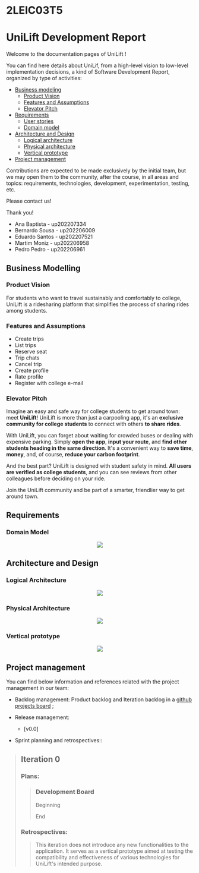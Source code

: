 # 2LEIC03T5

# UniLift Development Report

Welcome to the documentation pages of UniLift !

You can find here details about UniLif, from a high-level vision to low-level implementation decisions, a kind of Software Development Report, organized by type of activities:
* [Business modeling](#Business-Modelling) 
  * [Product Vision](#Product-Vision)
  * [Features and Assumptions](#Features-and-Assumptions)
  * [Elevator Pitch](#Elevator-pitch)
* [Requirements](#Requirements)
  * [User stories](#User-stories)
  * [Domain model](#Domain-model)
* [Architecture and Design](#Architecture-And-Design)
  * [Logical architecture](#Logical-Architecture)
  * [Physical architecture](#Physical-Architecture)
  * [Vertical prototype](#Vertical-Prototype)
* [Project management](#Project-Management)

Contributions are expected to be made exclusively by the initial team, but we may open them to the community, after the course, in all areas and topics: requirements, technologies, development, experimentation, testing, etc.

Please contact us!

Thank you!

* Ana Baptista - up202207334
* Bernardo Sousa - up202206009
* Eduardo Santos - up202207521
* Martim Moniz - up202206958
* Pedro Pedro - up202206961
 
## Business Modelling

### Product Vision
<Product Vision > 
For students who want to travel sustainably and comfortably to college, UniLift is a ridesharing platform that simplifies the process of sharing rides among students.

### Features and Assumptions

* Create trips
* List trips
* Reserve seat 
* Trip chats
* Cancel trip
* Create profile 
* Rate profile
* Register with college e-mail

### Elevator Pitch

Imagine an easy and safe way for college students to get around town: meet **UniLift**! UniLift is more than just a carpooling app, it's an **exclusive community for college students** to connect with others **to share rides**.

With UniLift, you can forget about waiting for crowded buses or dealing with expensive parking. Simply **open the app**, **input your route**, and **find other students heading in the same direction**. It's a convenient way to **save time**, **money**, and, of course, **reduce your carbon footprint**.

And the best part? UniLift is designed with student safety in mind. **All users are verified as college students**, and you can see reviews from other colleagues before deciding on your ride.

Join the UniLift community and be part of a smarter, friendlier way to get around town.

## Requirements

<Domain Model and Descritive text>
 
### Domain Model

<p align="center" justify="center">
  <img src="images/UmlUniLift.png"
</p>


## Architecture and Design 

### Logical Architecture

<p align="center" justify="center">
  <img src="images/LogicalArchitecture.png"
</p>

### Physical Architecture

<p align="center" justify="center">
  <img src="images/PhysicalArchitecture.png"
</p>


### Vertical prototype

<p align="center" justify="center">
  <img src="images/VerticalPrototypeMap.png"
</p>

## Project management

You can find below information and references related with the project management in our team: 

* Backlog management: Product backlog and Iteration backlog in a [github projects board](https://github.com/orgs/FEUP-LEIC-ES-2023-24/projects/28/views/1) ;
* Release management: 
  * [v0.0]
   

* Sprint planning and retrospectives::

> ## Iteration 0
>
> ### Plans:
>
>   > ### Development Board
>   >
>   >Beginning
>   >
>   >
>   >
>   >End
>   >
>   >
>
> ### Retrospectives: 
>
>  > This iteration does not introduce any new functionalities to the application. It serves as a vertical prototype aimed at testing the compatibility and effectiveness of various technologies for UniLift's intended purpose. <br>
>

<br>
